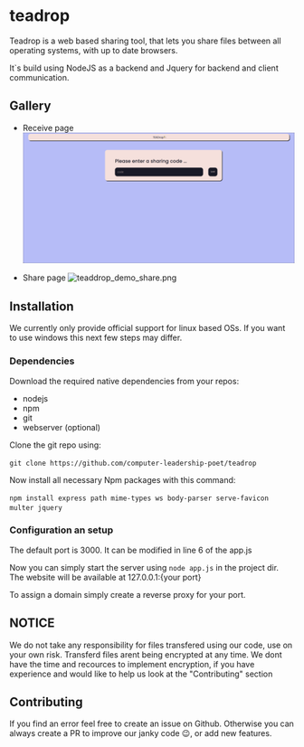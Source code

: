 # teadrop

Teadrop is a web based sharing tool, that lets you share files between all operating systems, with up to date browsers.

It`s build using NodeJS as a backend and Jquery for backend and client communication.

## Gallery
* Receive page
![teaddrop_demo_receive.png](teaddrop_demo_receive.png)

* Share page
![teaddrop_demo_share.png](teaddrop_demo_share.png)


## Installation
We currently only provide official support for linux based OSs. If you want to use windows this next few steps may differ.

### Dependencies
Download the required native dependencies from your repos:
* nodejs
* npm
* git
* webserver (optional)

Clone the git repo using:

``git clone https://github.com/computer-leadership-poet/teadrop``

Now install all necessary Npm packages with this command:

``
npm install express path mime-types ws body-parser serve-favicon multer jquery
``
### Configuration an setup
The default port is 3000. It can be modified in line 6 of the app.js

Now you can simply start the server using ``node app.js`` in the project dir.
The website will be available at 127.0.0.1:{your port}

To assign a domain simply create a reverse proxy for your port.


## NOTICE
We do not take any responsibility for files transfered using our code, use on your own risk.
Transferd files arent being encrypted at any time. We dont have the time and recources to implement encryption, if you have experience and would like to help us look at the "Contributing" section

## Contributing
If you find an error feel free to create an issue on Github.
Otherwise you can always create a PR to improve our janky code 😉, or add new features.

